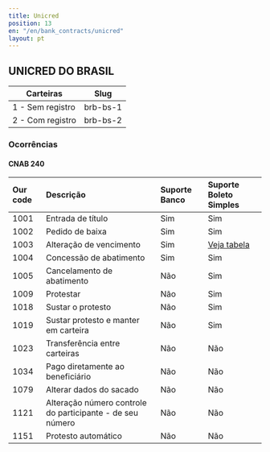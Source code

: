 ```yaml
---
title: Unicred
position: 13
en: "/en/bank_contracts/unicred"
layout: pt
---
```


## UNICRED DO BRASIL

| Carteiras          | Slug
| ------------------ | ------------
| 1 - Sem registro   | brb-bs-1
| 2 - Com registro   | brb-bs-2


### Ocorrências

#### CNAB 240

| Our code | Descrição                                           | Suporte Banco | Suporte Boleto Simples |
|:---------|:----------------------------------------------------|:--------------|:-----------------------|
| 1001     | Entrada de título                                   | Sim           | Sim                    |
| 1002     | Pedido de baixa                                     | Sim           | Sim                    |
| 1003     | Alteração de vencimento                             | Sim           | [Veja tabela](https://suporte.boletosimples.com.br/article/pten2qs3c0-posso-alterar-a-data-de-vencimento-e-o-valor-de-um-boleto-j-emitido)                           |
| 1004     | Concessão de abatimento                             | Sim           | Sim                    |
| 1005     | Cancelamento de abatimento                          | Não           | Sim                    |
| 1009     | Protestar                                           | Não           | Sim                    |
| 1018     | Sustar o protesto                                   | Não           | Sim                    |
| 1019     | Sustar protesto e manter em carteira                | Não           | Sim                    |
| 1023     | Transferência entre carteiras                       | Não           | Não                    |
| 1034     | Pago diretamente ao beneficiário                    | Não           | Não                    |
| 1079     | Alterar dados do sacado                             | Não           | Não                    |
| 1121     | Alteração número controle do participante - de seu número               | Não           | Não                    |
| 1151     | Protesto automático                                 | Não           | Não                    |

<!--- comment: old occurrences for reference in the documentation
| 1007     | Alteração do "uso da empresa"                       | Não           | Não                    |
| 1008     | Alteração do "seu número"                           | Não           | Não                    |
| 1010     | Não protestar                                       | Não           | Não                    |
| 1011     | Protesto para fins falimentares                     | Não           | Não                    |
| 1012     | Alterar nome do pagador                             | Sim           | Não                    |
| 1013     | Alteração de endereço do pagador                    | Sim           | Não                    |
| 1014     | Alterar Cidade do pagador                           | Sim           | Não                    |
| 1015     | Alterar UF do pagador                               | Sim           | Não                    |
| 1017     | Alteração do número de dias para protesto           | Não           | Não                    |
| 1020     | Alterar CPF/CNPJ do pagador                         | Não           | Não                    |
| 1021     | Alteração de valor com emissão de Boleto (quando a emissão é pelo Banco)                         | Não           | Não                    |
| 1022     | Transferência cessão crédito ID. Prod. 10           | Não           | Não                    |
| 1024     | Dev. transferências entre carteiras                 | Não           | Não                    |
| 1028     | Alterar Valor                                       | Sim           | [Veja tabela](https://suporte.boletosimples.com.br/article/pten2qs3c0-posso-alterar-a-data-de-vencimento-e-o-valor-de-um-boleto-j-emitido)                    |
| 1031     | Alteração de outros dados                           | Sim           | Não                    |
| 1038     | Alterar CEP do pagador                              | Sim           | Não                    |
| 1047     | Não cobrar juros                                    | Não           | Não                    |
| 1066     | Solicitar negativação expressa                      | Não           | Não                    |
| 1067     | Não negativar                                       | Não           | Não                    |
| 1068     | Excluir negativação expressa                        | Não           | Não                    |
| 1069     | Cancelar negativação expressa                       | Não           | Não                    |
| 1071     | Concessão de desconto                               | Não           | Não                    |
| 1072     | Cancelamento de desconto                            | Não           | Não                    |
| 1073     | Alteração do valor do desconto                      | Não           | Não                    |
| 1074     | Alteração do valor ou percentual de multa           | Não           | Não                    |
| 1075     | Não cobrar multa                                    | Não           | Não                    |
| 1076     | Alteração de juros de mora                          | Não           | Não                    |
| 1077     | Alteração do valor de abatimento                    | Não           | Não                    |
| 1080     | Alterar dados do sacador avalista                   | Não           | Não                    |
| 1081     | Reembolso e transferência Desconto e Vendor         | Não           | Não                    |
| 1082     | Reembolso e devolução Desconto e Vendor             | Não           | Não                    |
| 1083     | Inclusão de ocorrência                              | Sim           | Não                    |
| 1084     | Exclusão de ocorrência                              | Sim           | Não                    |
| 1085     | Pedido de devolução                                 | Sim           | Não                    |
| 1086     | Pedido de devolução (entregue ao sacado)            | Sim           | Não                    |
| 1087     | Pedido dos títulos em aberto                        | Sim           | Não                    |
| 1093     | Acerto nos dados do rateio de crédito               | Não           | Não                    |
| 1094     | Cancelamento do rateio de crédito                   | Não           | Não                    |
| 1095     | Alteração do prazo de devolução                     | Não           | Não                    |
| 1096     | Alteração da opção de protesto para devolução       | Não           | Não                    |
| 1097     | Alteração da opção de devolução para protesto       | Não           | Não                    |
| 1098     | Alt. número cont. cedente                           | Não           | Não                    |
| 1099     | Alteração de pagador                                | Não           | Não                    |
| 1100     | Pedido de débito em conta                           | Não           | Não                    |
| 1101     | Alteração de nome e endereço do sacado              | Não           | Não                    |
| 1102     | Retificar dados da concessão de desconto            | Não           | Não                    |
| 1103     | Alterar data para concessão de desconto             | Não           | Não                    |
| 1104     | Cobrar multa                                        | Não           | Não                    |
| 1105     | Dispensar indexador                                 | Não           | Não                    |
| 1106     | Dispensar prazo limite de recebimento               | Não           | Não                    |
| 1107     | Alterar prazo limite de recebimento                 | Não           | Não                    |
| 1108     | Alterar modalidade                                  | Não           | Não                    |
| 1109     | Exclusão de sacador avalista                        | Não           | Não                    |
| 1110     | Cancelamento de instrução                           | Não           | Não                    |
| 1111     | Alterar vencimento e sustar protesto                | Não           | Não                    |
| 1112     | Beneficiário não concorda com a alegação do pagador | Não           | Não                    |
| 1113     | Alteração de dados extras (registro de multa)       | Não           | Não                    |
| 1114     | Descontar títulos encaminhados no dia               | Não           | Não                    |
-->